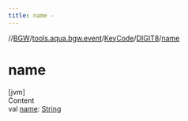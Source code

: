 ```yaml
---
title: name -
---
```

//[BGW](../../../../index.md)/[tools.aqua.bgw.event](../../index.md)/[KeyCode](../index.md)/[DIGIT8](index.md)/[name](name.md)



# name  
[jvm]  
Content  
val [name](name.md): [String](https://kotlinlang.org/api/latest/jvm/stdlib/kotlin/-string/index.html)  




